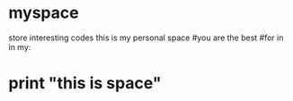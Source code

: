 # myspace
store interesting codes
this is my personal space
#you are the best 
#for in in my:
#	print "this is space"

